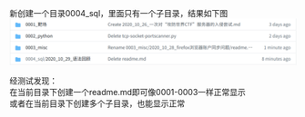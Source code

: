 新创建一个目录0004_sql，里面只有一个子目录，结果如下图  
![image](./0.png)

经测试发现：  
在当前目录下创建一个readme.md即可像0001-0003一样正常显示  
或者在当前目录下创建多个子目录，也能显示正常
